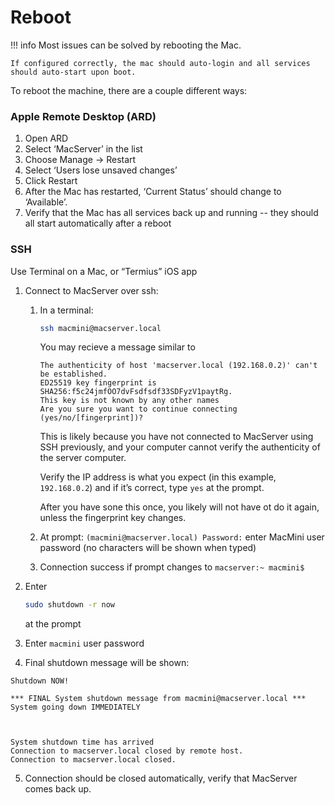 # Reboot
!!! info
    Most issues can be solved by rebooting the Mac.
    
    If configured correctly, the mac should auto-login and all services should auto-start upon boot. 

To reboot the machine, there are a couple different ways:


### Apple Remote Desktop (ARD) 
1. Open ARD
2. Select ‘MacServer’ in the list
3. Choose Manage -> Restart
4. Select ‘Users lose unsaved changes’
5. Click Restart
6. After the Mac has restarted, ‘Current Status’ should change to ‘Available’.
7. Verify that the Mac has all services back up and running -- they should all start automatically after a reboot

### SSH
Use Terminal on a Mac, or “Termius” iOS app

1. Connect to MacServer over ssh:
    1. In a terminal: 
        ```sh
        ssh macmini@macserver.local
        ```

        You may recieve a message similar to
        ```
        The authenticity of host 'macserver.local (192.168.0.2)' can't be established.
        ED25519 key fingerprint is SHA256:f5c24jmfOO7dvFsdfsdf33SDFyzV1paytRg.
        This key is not known by any other names
        Are you sure you want to continue connecting (yes/no/[fingerprint])? 
        ```

        This is likely because you have not connected to MacServer using SSH previously, and your computer cannot verify the authenticity of the server computer.

        Verify the IP address is what you expect (in this example, `192.168.0.2`) and if it’s correct, type `yes` at the prompt. 

        After you have sone this once, you likely will not have ot do it again, unless the fingerprint key changes. 

    1. At prompt: `(macmini@macserver.local) Password:` enter MacMini user password (no characters will be shown when typed)
    2. Connection success if prompt changes to `macserver:~ macmini$`
   
2. Enter
   ``` sh
   sudo shutdown -r now
   ```
   at the prompt
3. Enter `macmini` user password
4. Final shutdown message will be shown:  
```  
Shutdown NOW!
                                                                               
*** FINAL System shutdown message from macmini@macserver.local ***           
System going down IMMEDIATELY



System shutdown time has arrived
Connection to macserver.local closed by remote host.
Connection to macserver.local closed.
```  
5. Connection should be closed automatically, verify that MacServer comes back up.

